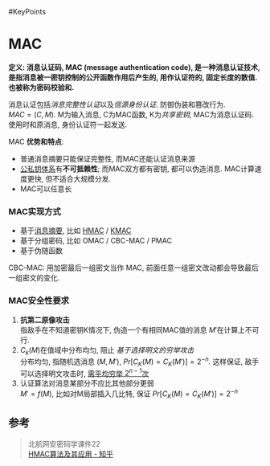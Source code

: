 #KeyPoints

# MAC

**定义: 消息认证码, MAC (message authentication code), 是一种消息认证技术, 是指消息被一密钥控制的公开函数作用后产生的, 用作认证符的, 固定长度的数值. 也被称为密码校验和.**  

消息认证包括*消息完整性认证*以及*信源身份认证*. 防御伪装和篡改行为.  
$MAC=(C, M)$. M为输入消息, C为MAC函数, K为*共享密钥*, MAC为消息认证码. 使用时和原消息, 身份认证符一起发送.

MAC **优势和特点**:  
- 普通消息摘要只能保证完整性, 而MAC还能认证消息来源
- [公私钥体系](../../公钥密码/RSA/RSA-签名.md)有**不可抵赖性**; 而MAC双方都有密钥, 都可以伪造消息. MAC计算速度更快, 但不适合大规模分发.
- MAC可以任意长

### MAC实现方式
- 基于[消息摘要](../消息摘要.md), 比如 [HMAC](HMAC.md) / [KMAC](KMAC.md)
- 基于分组密码, 比如 OMAC / CBC-MAC / PMAC
- 基于伪随函数

CBC-MAC: 用加密最后一组密文当作 MAC, 前面任意一组密文改动都会导致最后一组密文的变化.

### MAC安全性要求

1. **抗第二原像攻击**  
指敌手在不知道密钥K情况下, 伪造一个有相同MAC值的消息 $M'$在计算上不可行.
1. $C_{k}(M)$在值域中分布均匀, 阻止 *基于选择明文的穷举攻击*  
分布均匀, 指随机选消息 $(M, M')$, $Pr[C_{K}(M)=C_{K}(M')]=2^{-n}$. 这样保证, 敌手可以选择明文攻击时, [需平均穷举 $2^{n-1}$次](../生日攻击.md)
1. 认证算法对消息某部分不应比其他部分更弱  
$M'=f(M)$, 比如对M局部插入几比特, 保证 $Pr[C_{K}(M)=C_{K}(M')]=2^{-n}$

## 参考
> 北航网安密码学课件22  
> [HMAC算法及其应用 - 知乎](https://zhuanlan.zhihu.com/p/136590049)  